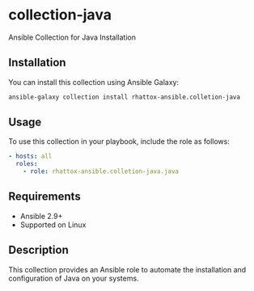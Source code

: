# collection-java

Ansible Collection for Java Installation

## Installation

You can install this collection using Ansible Galaxy:

```bash
ansible-galaxy collection install rhattox-ansible.colletion-java
```

## Usage

To use this collection in your playbook, include the role as follows:

```yaml
- hosts: all
  roles:
    - role: rhattox-ansible.colletion-java.java
```

## Requirements

- Ansible 2.9+
- Supported on Linux

## Description

This collection provides an Ansible role to automate the installation and configuration of Java on your systems.
